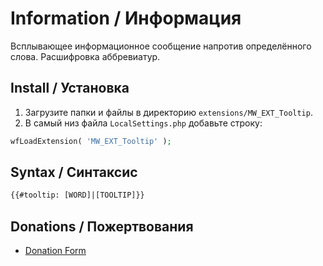 # Information / Информация

Всплывающее информационное сообщение напротив определённого слова. Расшифровка аббревиатур.

## Install / Установка

1. Загрузите папки и файлы в директорию `extensions/MW_EXT_Tooltip`.
2. В самый низ файла `LocalSettings.php` добавьте строку:

```php
wfLoadExtension( 'MW_EXT_Tooltip' );
```

## Syntax / Синтаксис

```html
{{#tooltip: [WORD]|[TOOLTIP]}}
```

## Donations / Пожертвования

- [Donation Form](https://donation-form.github.io/)
